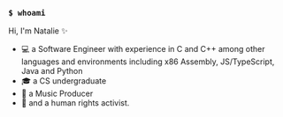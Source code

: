 ### `$ whoami`

Hi, I'm Natalie ✨
- 💻 a Software Engineer with experience in C and C++ among other languages and environments including x86 Assembly, JS/TypeScript, Java and Python
- 🎓 a CS undergraduate
- 🎵 a Music Producer
- 🙌 and a human rights activist.
